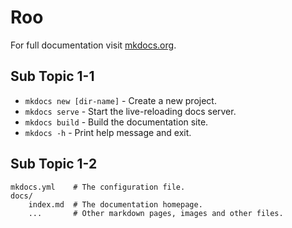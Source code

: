 # Roo

For full documentation visit [mkdocs.org](https://www.mkdocs.org).

## Sub Topic 1-1

* `mkdocs new [dir-name]` - Create a new project.
* `mkdocs serve` - Start the live-reloading docs server.
* `mkdocs build` - Build the documentation site.
* `mkdocs -h` - Print help message and exit.

## Sub Topic 1-2

    mkdocs.yml    # The configuration file.
    docs/
        index.md  # The documentation homepage.
        ...       # Other markdown pages, images and other files.
